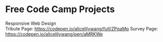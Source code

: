 # Free Code Camp Projects

Responsive Web Design <br>
    Tribute Page: https://codepen.io/alicelilywang/full/ZPqaMp
    Survey Page: https://codepen.io/alicelilywang/pen/aMRKWe
